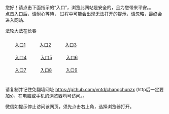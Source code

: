 您好！请点击下面指示的“入口”，浏览此网站是安全的，且为您带来平安。。 <br/>
点击入口后，请耐心等待， 过程中可能会出现无法打开的提示，请忽略，最终会进入网站. </br>

法轮大法在长春<br/>
<div style="padding:10px"><a style="margin:20px" target="_blank" href="https://d36l5xoatn9234.cloudfront.net/2Qpsp?cibwduff" id="ccLink1" rel="nofollow">入口1</a> <a target="_blank" style="margin:20px" href="https://d58ip8pwl5lp2.cloudfront.net/2Qpsp?qknkumac" id="ccLink2" rel="nofollow">入口2</a> <a style="margin:20px" target="_blank" href="https://d1gu7y1m066avm.cloudfront.net/2Qpsp?pdntjxy" id="ccLink3" rel="nofollow">入口3</a></div>

<div style="padding:10px" ><a style="margin:20px" target="_blank" href="https://d36l5xoatn9234.cloudfront.net/2Qpsp?cibwduff" id="ccLink4" rel="nofollow">入口4</a> <a style="margin:20px" href="https://d58ip8pwl5lp2.cloudfront.net/2Qpsp?qknkumac" target="_blank" id="ccLink5" rel="nofollow">入口5</a> <a style="margin:20px" href="https://d1gu7y1m066avm.cloudfront.net/2Qpsp?pdntjxy" target="_blank" id="ccLink6" rel="nofollow">入口6</a></div>

<div style="padding:10px"><a style="margin:20px" target="_blank" href="https://d36l5xoatn9234.cloudfront.net/2Qpsp?cibwduff" id="ccLink7" rel="nofollow">入口7</a> <a style="margin:20px" href="https://d58ip8pwl5lp2.cloudfront.net/2Qpsp?qknkumac" target="_blank" id="ccLink8" rel="nofollow">入口8</a> <a style="margin:20px" target="_blank" href="https://d1gu7y1m066avm.cloudfront.net/2Qpsp?pdntjxy" id="ccLink9" rel="nofollow">入口9</a></div>

<br/>



请复制并记住免翻墙网址 https://github.com/yntd/changchunzx (http后一定要加s)，在电脑或手机的浏览器均可访问。。<br/>

微信如提示停止访问该网页，须先点击右上角，选择浏览器打开。
